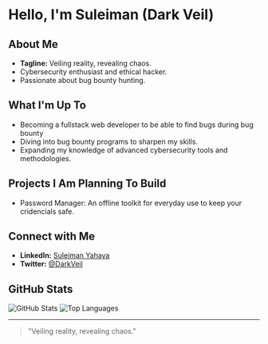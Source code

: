 # Hello, I'm Suleiman (Dark Veil)

## About Me
- **Tagline:** Veiling reality, revealing chaos.
- Cybersecurity enthusiast and ethical hacker.
- Passionate about bug bounty hunting.

<!-- ## 🛠️ Skills & Interests
- **Programming Languages:** Python, JavaScript
- **Cybersecurity Focus:** Ethical Hacking, Bug Bounty Hunting, Vulnerability Research
- **Other Interests:** Web Development, Problem Solving, Colboration & Communication -->

## What I'm Up To
- Becoming a fullstack web developer to be able to find bugs during bug bounty
- Diving into bug bounty programs to sharpen my skills.
- Expanding my knowledge of advanced cybersecurity tools and methodologies.

## Projects I Am Planning To Build
- Password Manager: An offline toolkit for everyday use to keep your cridencials safe.

## Connect with Me
<!-- - **Email:** darkveil@example.com -->
- **LinkedIn:** [Suleiman Yahaya](https://www.linkedin.com/in/imahnn/)
- **Twitter:** [@DarkVeil](https://x.com/drk_veil)

## GitHub Stats
![GitHub Stats](https://github-readme-stats.vercel.app/api?username=drkveil&show_icons=true&theme=radical)
![Top Languages](https://github-readme-stats.vercel.app/api/top-langs/?username=drkveil&layout=compact&theme=radical)

---

> "Veiling reality, revealing chaos."
